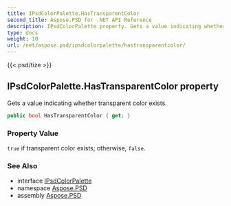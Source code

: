 ```yaml
---
title: IPsdColorPalette.HasTransparentColor
second_title: Aspose.PSD for .NET API Reference
description: IPsdColorPalette property. Gets a value indicating whether transparent color exists
type: docs
weight: 10
url: /net/aspose.psd/ipsdcolorpalette/hastransparentcolor/
---
```

{{< psd/tize >}}
## IPsdColorPalette.HasTransparentColor property

Gets a value indicating whether transparent color exists.

```csharp
public bool HasTransparentColor { get; }
```

### Property Value

`true` if transparent color exists; otherwise, `false`.

### See Also

* interface [IPsdColorPalette](../)
* namespace [Aspose.PSD](../../ipsdcolorpalette/)
* assembly [Aspose.PSD](../../../)



